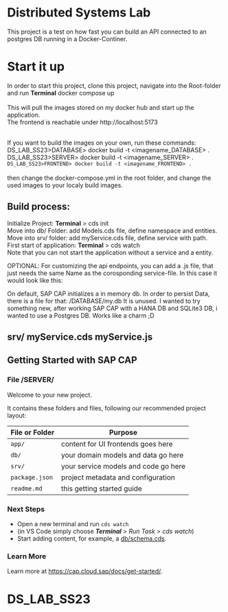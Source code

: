 # Distributed Systems Lab

This project is a test on how fast you can build an API 
connected to an postgres DB running in a Docker-Continer.

# Start it up<br>

In order to start this project, clone this project, navigate into the Root-folder <br>
and run **Terminal** docker compose up<br>
<br>
This will pull the images stored on my docker hub and start up the application.<br>
The frontend is reachable under http://localhost:5173<br><br>

If you want to build the images on your own, run these commands:<br>
DS_LAB_SS23>DATABASE> docker build -t <imagename_DATABASE> .<br>
DS_LAB_SS23>SERVER> docker build -t <imagename_SERVER> .<br>
`DS_LAB_SS23>FRONTEND> docker build -t <imagename_FRONTEND> .`<br>
<br>
then change the docker-compose.yml in the root folder, and change the used images to your localy build images.<br>

## Build process:

Initialize Project: **Terminal** > cds init <projectName> <br>
Move into db/ Folder: add Models.cds file, define namespace and entities.<br>
Move into srv/ folder: add myService.cds file, define service with path.<br>
First start of application: **Terminal** > cds watch<br>
Note that you can not start the application without a service and a entity.<br>


OPTIONAL:
For customizing the api endpoints, you can add a .js file, that just needs the 
same Name as the corosponding service-file. In this case it would look like this:

On default, SAP CAP initializes a in memory db. In order to persist Data, there is a file for that:
/DATABASE/my.db
It is unused. I wanted to try something new, after working SAP CAP with a HANA DB and SQLite3 DB, i 
wanted to use a Postgres DB. Works like a charm ;D
    
srv/
    myService.cds
    myService.js
--------------------------------------------------------------------------------

## Getting Started with SAP CAP
### File /SERVER/
Welcome to your new project.

It contains these folders and files, following our recommended project layout:

File or Folder | Purpose
---------|----------
`app/` | content for UI frontends goes here
`db/` | your domain models and data go here
`srv/` | your service models and code go here
`package.json` | project metadata and configuration
`readme.md` | this getting started guide


### Next Steps

- Open a new terminal and run `cds watch` 
- (in VS Code simply choose _**Terminal** > Run Task > cds watch_)
- Start adding content, for example, a [db/schema.cds](db/schema.cds).


### Learn More

Learn more at https://cap.cloud.sap/docs/get-started/.
# DS_LAB_SS23
